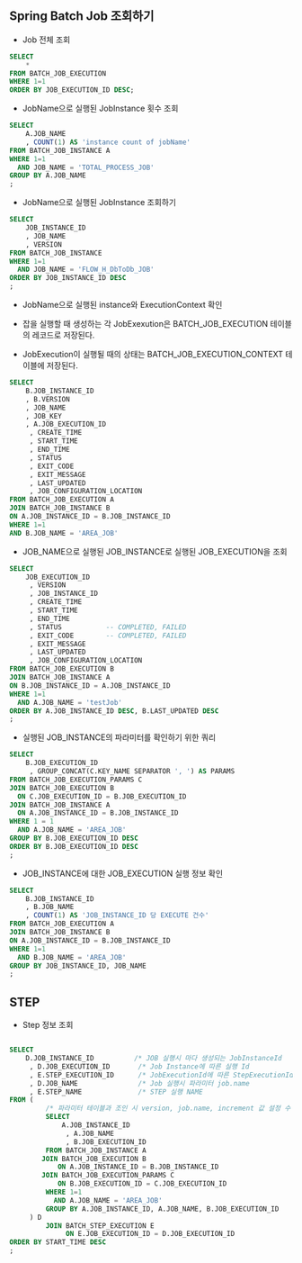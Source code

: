 
## Spring Batch Job 조회하기


- Job 전체 조회

```sql
SELECT
    *
FROM BATCH_JOB_EXECUTION
WHERE 1=1
ORDER BY JOB_EXECUTION_ID DESC;
```

- JobName으로 실행된 JobInstance 횟수 조회

```sql
SELECT
    A.JOB_NAME
    , COUNT(1) AS 'instance count of jobName'
FROM BATCH_JOB_INSTANCE A
WHERE 1=1
  AND JOB_NAME = 'TOTAL_PROCESS_JOB'
GROUP BY A.JOB_NAME
;
```

- JobName으로 실행된 JobInstance 조회하기

```sql
SELECT
    JOB_INSTANCE_ID
    , JOB_NAME
    , VERSION
FROM BATCH_JOB_INSTANCE
WHERE 1=1
  AND JOB_NAME = 'FLOW_H_DbToDb_JOB'
ORDER BY JOB_INSTANCE_ID DESC
;
```


- JobName으로 실행된 instance와 ExecutionContext 확인

- 잡을 실행할 때 생성하는 각 JobExexution은 BATCH_JOB_EXECUTION 테이블의 레코드로 저장된다.
- JobExecution이 실행될 때의 상태는 BATCH_JOB_EXECUTION_CONTEXT 테이블에 저장된다.

```sql
SELECT
    B.JOB_INSTANCE_ID
    , B.VERSION
    , JOB_NAME
    , JOB_KEY
    , A.JOB_EXECUTION_ID
     , CREATE_TIME
     , START_TIME
     , END_TIME
     , STATUS
     , EXIT_CODE
     , EXIT_MESSAGE
     , LAST_UPDATED
     , JOB_CONFIGURATION_LOCATION
FROM BATCH_JOB_EXECUTION A
JOIN BATCH_JOB_INSTANCE B
ON A.JOB_INSTANCE_ID = B.JOB_INSTANCE_ID
WHERE 1=1
AND B.JOB_NAME = 'AREA_JOB'
```

- JOB_NAME으로 실행된 JOB_INSTANCE로 실행된 JOB_EXECUTION을 조회

```sql
SELECT
    JOB_EXECUTION_ID
     , VERSION
     , JOB_INSTANCE_ID
     , CREATE_TIME
     , START_TIME
     , END_TIME
     , STATUS			-- COMPLETED, FAILED
     , EXIT_CODE 		-- COMPLETED, FAILED
     , EXIT_MESSAGE
     , LAST_UPDATED
     , JOB_CONFIGURATION_LOCATION
FROM BATCH_JOB_EXECUTION B
JOIN BATCH_JOB_INSTANCE A
ON B.JOB_INSTANCE_ID = A.JOB_INSTANCE_ID
WHERE 1=1
  AND A.JOB_NAME = 'testJob'
ORDER BY A.JOB_INSTANCE_ID DESC, B.LAST_UPDATED DESC
;
```

- 실행된 JOB_INSTANCE의 파라미터를 확인하기 위한 쿼리

```sql
SELECT
    B.JOB_EXECUTION_ID
     , GROUP_CONCAT(C.KEY_NAME SEPARATOR ', ') AS PARAMS
FROM BATCH_JOB_EXECUTION_PARAMS C
JOIN BATCH_JOB_EXECUTION B
  ON C.JOB_EXECUTION_ID = B.JOB_EXECUTION_ID
JOIN BATCH_JOB_INSTANCE A
  ON A.JOB_INSTANCE_ID = B.JOB_INSTANCE_ID
WHERE 1 = 1
  AND A.JOB_NAME = 'AREA_JOB'
GROUP BY B.JOB_EXECUTION_ID DESC
ORDER BY B.JOB_EXECUTION_ID DESC
;
```

- JOB_INSTANCE에 대한 JOB_EXECUTION 실행 정보 확인

```sql
SELECT
    B.JOB_INSTANCE_ID
    , B.JOB_NAME
    , COUNT(1) AS 'JOB_INSTANCE_ID 당 EXECUTE 건수'
FROM BATCH_JOB_EXECUTION A
JOIN BATCH_JOB_INSTANCE B
ON A.JOB_INSTANCE_ID = B.JOB_INSTANCE_ID
WHERE 1=1
  AND B.JOB_NAME = 'AREA_JOB'
GROUP BY JOB_INSTANCE_ID, JOB_NAME
;
```


## STEP

- Step 정보 조회

```sql

SELECT
    D.JOB_INSTANCE_ID          /* JOB 실행시 마다 생성되는 JobInstanceId    */
     , D.JOB_EXECUTION_ID       /* Job Instance에 따른 실행 Id             */
     , E.STEP_EXECUTION_ID      /* JobExecutionId에 따른 StepExecutionId  */
     , D.JOB_NAME               /* Job 실행시 파라미터 job.name             */
     , E.STEP_NAME              /* STEP 실행 NAME                        */
FROM (
         /* 파라미터 테이블과 조인 시 version, job.name, increment 값 설정 수 마다 row 추가 되기 때문에 group by로 jobInstanceId에 따른 jobExecutionId를 확인 */
         SELECT
             A.JOB_INSTANCE_ID
              , A.JOB_NAME
              , B.JOB_EXECUTION_ID
         FROM BATCH_JOB_INSTANCE A
		JOIN BATCH_JOB_EXECUTION B
			ON A.JOB_INSTANCE_ID = B.JOB_INSTANCE_ID
		JOIN BATCH_JOB_EXECUTION_PARAMS C
			ON B.JOB_EXECUTION_ID = C.JOB_EXECUTION_ID
         WHERE 1=1
           AND A.JOB_NAME = 'AREA_JOB'
         GROUP BY A.JOB_INSTANCE_ID, A.JOB_NAME, B.JOB_EXECUTION_ID
     ) D
         JOIN BATCH_STEP_EXECUTION E
              ON E.JOB_EXECUTION_ID = D.JOB_EXECUTION_ID
ORDER BY START_TIME DESC
;
```
